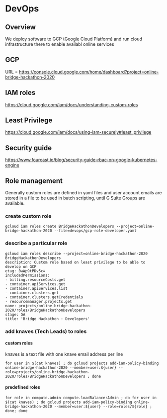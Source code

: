 
# DevOps

## Overview

We deploy software to GCP (Google Cloud Platform) and run cloud infrastructure there to enable availabl online services

## GCP

URL = https://console.cloud.google.com/home/dashboard?project=online-bridge-hackathon-2020
 
## IAM roles
https://cloud.google.com/iam/docs/understanding-custom-roles

## Least Privilege
https://cloud.google.com/iam/docs/using-iam-securely#least_privilege

## Security guide
https://www.fourcast.io/blog/security-guide-rbac-on-google-kubernetes-engine

## Role management

Generally custom roles are defined in yaml files and user account emails are stored in a file to be used in batch scripting, until G Suite Groups are available.

### create custom role
`gcloud iam roles create BridgeHackathonDevelopers --project=online-bridge-hackathon-2020 --file=devops/gcp-role-developer.yaml`

### describe a particular role 
```
gcloud iam roles describe --project=online-bridge-hackathon-2020 BridgeHackathonDevelopers
description: Custom role based on least privilege to be able to develop on GCP
etag: BwWp9tPDv5c=
includedPermissions:
- billing.resourceCosts.get
- container.apiServices.get
- container.apiServices.list
- container.clusters.get
- container.clusters.getCredentials
- resourcemanager.projects.get
name: projects/online-bridge-hackathon-2020/roles/BridgeHackathonDevelopers
stage: GA
title: 'Bridge Hackathon : Developers'
```

### add knaves (Tech Leads) to roles
#### custom roles
knaves is a text file with one knave email address per line
```
for user in $(cat knaves) ; do gcloud projects add-iam-policy-binding online-bridge-hackathon-2020 --member=user:${user} --role=projects/online-bridge-hackathon-2020/roles/BridgeHackathonDevelopers ; done
```

#### predefined roles
```
for role in compute.admin compute.loadBalancerAdmin ; do for user in $(cat knaves) ; do gcloud projects add-iam-policy-binding online-bridge-hackathon-2020 --member=user:${user} --role=roles/${role} ; done; done
```
